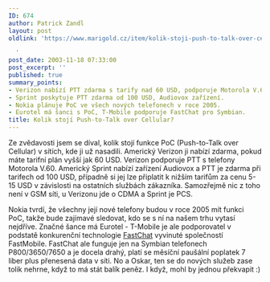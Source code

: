 ```yaml
---
ID: 674
author: Patrick Zandl
layout: post
oldlink: 'https://www.marigold.cz/item/kolik-stoji-push-to-talk-over-cellular

  '
post_date: 2003-11-18 07:33:00
post_excerpt: ''
published: true
summary_points:
- Verizon nabízí PTT zdarma s tarify nad 60 USD, podporuje Motorola V.60.
- Sprint poskytuje PTT zdarma od 100 USD, Audiovox zařízení.
- Nokia plánuje PoC ve všech nových telefonech v roce 2005.
- Eurotel má šanci s PoC, T-Mobile podporuje FastChat pro Symbian.
title: Kolik stojí Push-to-Talk over Cellular?
---
```


<p>
Ze zvědavosti jsem se díval, kolik stojí funkce PoC (Push-to-Talk over Cellular) v sítích, kde ji už nasadili. Americký Verizon ji nabízí zdarma, pokud máte tarifní plán vyšší jak 60 USD. Verizon podporuje PTT s telefony Motorola V.60. Americký Sprint nabízí zařízení Audiovox a PTT je zdarma při tarifech od 100 USD, případně si jej lze připlatit k nižším tarifům za cenu 5-15 USD v závislosti na ostatních službách zákazníka. Samozřejmě nic z toho není v GSM síti, u Verizonu jde o CDMA a Sprint je PCS.</p>

<p>
Nokia tvrdí, že všechny její nové telefony budou v roce 2005 mít funkci PoC, takže bude zajímavé sledovat, kdo se s ní na našem trhu vytasí nejdříve. Značné šance má Eurotel - T-Mobile je ale podporovatel v podstatě konkurenční technologie <A href="http://www.fastchat.com/" target=_blank>FastChat</A> vyvinuté společností FastMobile. FastChat ale funguje jen na Symbian telefonech P800/3650/7650 a je docela drahý, platí se měsíční paušální poplatek 7 liber plus přenesená data v síti. No a Oskar, ten se do nových služeb zase tolik nehrne, když to má stát balík peněz. I když, mohl by jednou překvapit :)</p>